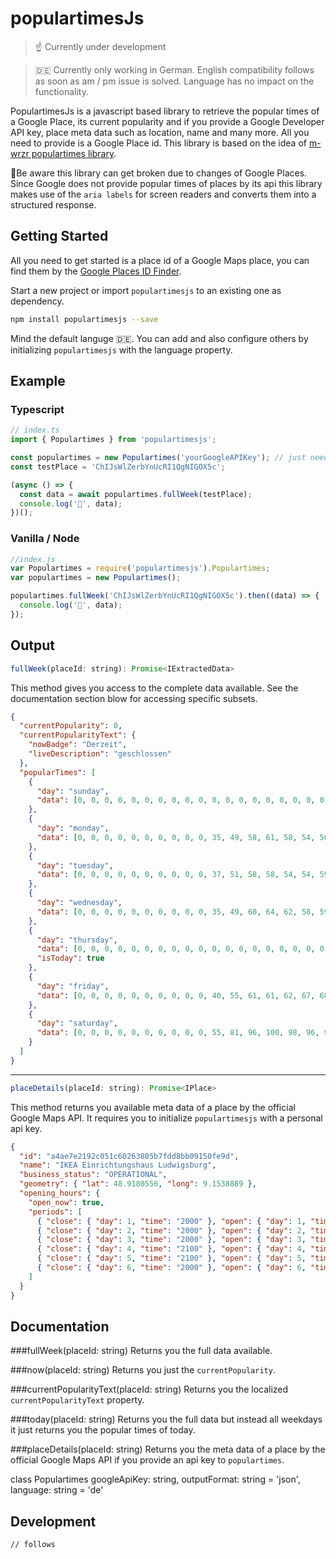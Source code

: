 # populartimesJs

> ☝️ Currently under development

> 🇩🇪 Currently only working in German. English compatibility follows as soon as am / pm issue is solved. Language has no impact on the functionality.

PopulartimesJs is a javascript based library to retrieve the popular times of a Google Place, its current popularity and if you provide a Google Developer API key, place meta data such as location, name and many more. All you need to provide is a Google Place id. This library is based on the idea of [m-wrzr populartimes library](https://github.com/m-wrzr/populartimes).

🙈Be aware this library can get broken due to changes of Google Places. Since Google does not provide popular times of places by its api this library makes use of the `aria labels` for screen readers and converts them into a structured response.

## Getting Started

All you need to get started is a place id of a Google Maps place, you can find them by the [Google Places ID Finder](https://developers.google.com/maps/documentation/javascript/examples/places-placeid-finder).

Start a new project or import `populartimesjs` to an existing one as dependency.

```bash
npm install populartimesjs --save
```

Mind the default languge 🇩🇪. You can add and also configure others by initializing `populartimesjs` with the language property.

## Example

### Typescript

```js
// index.ts
import { Populartimes } from 'populartimesjs';

const populartimes = new Populartimes('yourGoogleAPIKey'); // just needed if you want to get place details
const testPlace = 'ChIJsWlZerbYnUcRI1QgNIGOX5c';

(async () => {
  const data = await populartimes.fullWeek(testPlace);
  console.log('🚀', data);
})();
```

### Vanilla / Node

```js
//index.js
var Populartimes = require('populartimesjs').Populartimes;
var populartimes = new Populartimes();

populartimes.fullWeek('ChIJsWlZerbYnUcRI1QgNIGOX5c').then((data) => {
  console.log('🚀', data);
});
```

## Output

```js
fullWeek(placeId: string): Promise<IExtractedData>
```

This method gives you access to the complete data available. See the documentation section blow for accessing specific subsets.

```json
{
  "currentPopularity": 0,
  "currentPopularityText": {
    "nowBadge": "Derzeit",
    "liveDescription": "geschlossen"
  },
  "popularTimes": [
    {
      "day": "sunday",
      "data": [0, 0, 0, 0, 0, 0, 0, 0, 0, 0, 0, 0, 0, 0, 0, 0, 0, 0, 0, 0, 0, 0, 0, 0]
    },
    {
      "day": "monday",
      "data": [0, 0, 0, 0, 0, 0, 0, 0, 0, 0, 35, 49, 58, 61, 58, 54, 56, 58, 49, 31, 0, 0, 0, 0]
    },
    {
      "day": "tuesday",
      "data": [0, 0, 0, 0, 0, 0, 0, 0, 0, 0, 37, 51, 58, 58, 54, 54, 59, 60, 48, 29, 0, 0, 0, 0]
    },
    {
      "day": "wednesday",
      "data": [0, 0, 0, 0, 0, 0, 0, 0, 0, 0, 35, 49, 60, 64, 62, 58, 59, 61, 53, 33, 0, 0, 0, 0]
    },
    {
      "day": "thursday",
      "data": [0, 0, 0, 0, 0, 0, 0, 0, 0, 0, 0, 0, 0, 0, 0, 0, 0, 0, 0, 0, 0, 0, 0, 0],
      "isToday": true
    },
    {
      "day": "friday",
      "data": [0, 0, 0, 0, 0, 0, 0, 0, 0, 0, 40, 55, 61, 61, 62, 67, 68, 64, 59, 48, 27, 0, 0, 0]
    },
    {
      "day": "saturday",
      "data": [0, 0, 0, 0, 0, 0, 0, 0, 0, 0, 55, 81, 96, 100, 98, 96, 96, 91, 70, 40, 0, 0, 0, 0]
    }
  ]
}
```

---

```js
placeDetails(placeId: string): Promise<IPlace>
```

This method returns you available meta data of a place by the official Google Maps API. It requires you to initialize `populartimesjs` with a personal api key.

```json
{
  "id": "a4ae7e2192c051c60263805b7fdd8bb09150fe9d",
  "name": "IKEA Einrichtungshaus Ludwigsburg",
  "business_status": "OPERATIONAL",
  "geometry": { "lat": 48.9180556, "long": 9.1538889 },
  "opening_hours": {
    "open_now": true,
    "periods": [
      { "close": { "day": 1, "time": "2000" }, "open": { "day": 1, "time": "1000" } },
      { "close": { "day": 2, "time": "2000" }, "open": { "day": 2, "time": "1000" } },
      { "close": { "day": 3, "time": "2000" }, "open": { "day": 3, "time": "1000" } },
      { "close": { "day": 4, "time": "2100" }, "open": { "day": 4, "time": "1000" } },
      { "close": { "day": 5, "time": "2100" }, "open": { "day": 5, "time": "1000" } },
      { "close": { "day": 6, "time": "2000" }, "open": { "day": 6, "time": "1000" } }
    ]
  }
}
```

## Documentation

###fullWeek(placeId: string)
Returns you the full data available.

###now(placeId: string)
Returns you just the `currentPopularity`.

###currentPopularityText(placeId: string)
Returns you the localized `currentPopularityText` property.

###today(placeId: string)
Returns you the full data but instead all weekdays it just returns you the popular times of today.

###placeDetails(placeId: string)
Returns you the meta data of a place by the official Google Maps API if you provide an api key to `populartimes`.

class Populartimes
googleApiKey: string,
outputFormat: string = 'json',
language: string = 'de'

## Development

`// follows`
